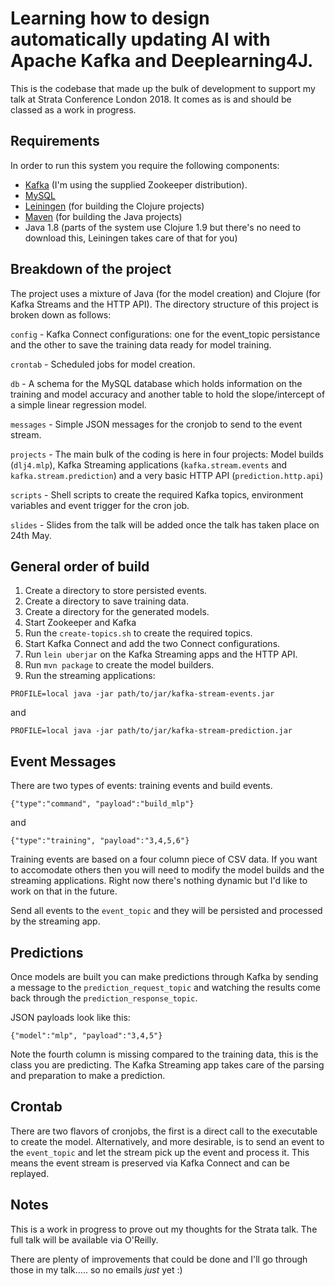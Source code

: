 # Learning how to design automatically updating AI with Apache Kafka and Deeplearning4J.


This is the codebase that made up the bulk of development to support my talk at Strata Conference London 2018. It comes as is and should be classed as a work in progress. 

## Requirements
In order to run this system you require the following components:

* [Kafka](http://kafka.apache.org) (I'm using the supplied Zookeeper distribution).
* [MySQL](http://www.mysql.com)
* [Leiningen](https://leiningen.org/) (for building the Clojure projects)
* [Maven](http://maven.apache.org) (for building the Java projects) 
* Java 1.8 (parts of the system use Clojure 1.9 but there's no need to download this, Leiningen takes care of that for you)

## Breakdown of the project

The project uses a mixture of Java (for the model creation) and Clojure (for Kafka Streams and the HTTP API). The directory structure of this project is broken down as follows:

`config` - Kafka Connect configurations: one for the event_topic persistance and the other to save the training data ready for model training.

`crontab` - Scheduled jobs for model creation.

`db` - A schema for the MySQL database which holds information on the training and model accuracy and another table to hold the slope/intercept of a simple linear regression model.

`messages` - Simple JSON messages for the cronjob to send to the event stream.

`projects` - The main bulk of the coding is here in four projects: Model builds (`dlj4.mlp`), Kafka Streaming applications (`kafka.stream.events` and `kafka.stream.prediction`) and a very basic HTTP API (`prediction.http.api`)

`scripts` - Shell scripts to create the required Kafka topics, environment variables and event trigger for the cron job.

`slides` - Slides from the talk will be added once the talk has taken place on 24th May.

## General order of build

1. Create a directory to store persisted events.
2. Create a directory to save training data.
3. Create a directory for the generated models.
4. Start Zookeeper and Kafka
5. Run the `create-topics.sh` to create the required topics.
6. Start Kafka Connect and add the two Connect configurations.
7. Run `lein uberjar` on the Kafka Streaming apps and the HTTP API.
8. Run `mvn package` to create the model builders.
9. Run the streaming applications:

```
PROFILE=local java -jar path/to/jar/kafka-stream-events.jar
```

and 

```
PROFILE=local java -jar path/to/jar/kafka-stream-prediction.jar
```

## Event Messages

There are two types of events: training events and build events. 

```
{"type":"command", "payload":"build_mlp"}
```

and

```
{"type":"training", "payload":"3,4,5,6"}
```
  
Training events are based on a four column piece of CSV data. If you want to accomodate others then you will need to modify the model builds and the streaming applications. Right now there's nothing dynamic but I'd like to work on that in the future. 

Send all events to the `event_topic` and they will be persisted and processed by the streaming app.

## Predictions

Once models are built you can make predictions through Kafka by sending a message to the `prediction_request_topic` and watching the results come back through the `prediction_response_topic`. 

JSON payloads look like this:

```
{"model":"mlp", "payload":"3,4,5"}
```

Note the fourth column is missing compared to the training data, this is the class you are predicting. The Kafka Streaming app takes care of the parsing and preparation to make a prediction.

## Crontab
There are two flavors of cronjobs, the first is a direct call to the executable to create the model. Alternatively, and more desirable, is to send an event to the `event_topic` and let the stream pick up the event and process it. This means the event stream is preserved via Kafka Connect and can be replayed.

## Notes
This is a work in progress to prove out my thoughts for the Strata talk. The full talk will be available via O'Reilly. 

There are plenty of improvements that could be done and I'll go through those in my talk..... so no emails _just_ yet :)

  